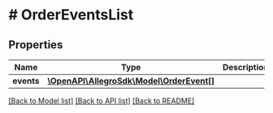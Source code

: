 # # OrderEventsList

## Properties

Name | Type | Description | Notes
------------ | ------------- | ------------- | -------------
**events** | [**\OpenAPI\AllegroSdk\Model\OrderEvent[]**](OrderEvent.md) |  |

[[Back to Model list]](../../README.md#models) [[Back to API list]](../../README.md#endpoints) [[Back to README]](../../README.md)

